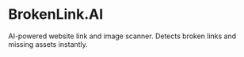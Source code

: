 # BrokenLink.AI
AI-powered website link and image scanner. Detects broken links and missing assets instantly.
